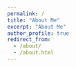 ```yaml
---
permalink: /
title: "About Me"
excerpt: "About Me"
author_profile: true
redirect_from: 
  - /about/
  - /about.html
---
```



